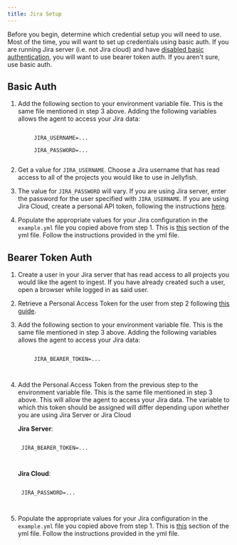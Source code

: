 ```yaml
---
title: Jira Setup
---
```


Before you begin, determine which credential setup you will need to use. Most of the time, you will want to set up credentials using basic auth. If you are running Jira server (i.e. not Jira cloud) and have [disabled basic authentication](https://confluence.atlassian.com/enterprise/disabling-basic-authentication-1044776464.html), you will want to use bearer token auth. If you aren't sure, use basic auth.

## Basic Auth

1. Add the following section to your environment variable file. This is the same file mentioned in step 3 above. Adding the following variables allows the agent to access your Jira data:
    <p class="code-block"><code>
        JIRA_USERNAME=...<br/>
        JIRA_PASSWORD=...
    </code></p>

2. Get a value for `JIRA_USERNAME`. Choose a Jira username that has read access to all of the projects you would like to use in Jellyfish.

3. The value for `JIRA_PASSWORD` will vary. If you are using Jira server, enter the password for the user specified with `JIRA_USERNAME`. If you are using Jira Cloud, create a personal API token, following the instructions [here](https://support.atlassian.com/atlassian-account/docs/manage-api-tokens-for-your-atlassian-account/).

4. Populate the appropriate values for your Jira configuration in the `example.yml` file you copied above from step 1. This is [this](https://github.com/Jellyfish-AI/jf_agent/blob/master/example.yml#L13-L111) section of the yml file. Follow the instructions provided in the yml file.

## Bearer Token Auth

1. Create a user in your Jira server that has read access to all projects you would like the agent to ingest. If you have already created such a user, open a browser while logged in as said user.

2. Retrieve a Personal Access Token for the user from step 2 following [this guide](https://confluence.atlassian.com/enterprise/using-personal-access-tokens-1026032365.html).

3. Add the following section to your environment variable file. This is the same file mentioned in step 3 above. Adding the following variables allows the agent to access your Jira data:
    <p class="code-block"><code>
        JIRA_BEARER_TOKEN=...<br/>
    </code></p>

3. Add the Personal Access Token from the previous step to the environment variable file. This is the same file mentioned in step 3 above. This will allow the agent to access your Jira data. The variable to which this token should be assigned will differ depending upon whether you are using Jira Server or Jira Cloud<br/>

    **Jira Server**:<br/>
    <p class="code-block"><code>
    JIRA_BEARER_TOKEN=...<br/>
    </code></p>

    **Jira Cloud**:<br/>
    <p class="code-block"><code>
    JIRA_PASSWORD=...<br/>
    </code></p>

4. Populate the appropriate values for your Jira configuration in the `example.yml` file you copied above from step 1. This is [this](https://github.com/Jellyfish-AI/jf_agent/blob/master/example.yml#L13-L111) section of the yml file. Follow the instructions provided in the yml file.
